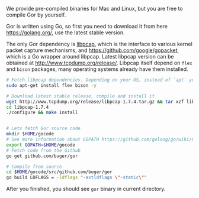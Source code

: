 We provide pre-compiled binaries for Mac and Linux, but you are free to compile Gor by yourself.

Gor is written using Go, so first you need to download it from here https://golang.org/, use the latest stable version. 

The only Gor dependency is [libpcap](https://github.com/the-tcpdump-group/libpcap), which is the interface to various kernel packet capture mechanisms, and https://github.com/google/gopacket, which is a Go wrapper around libpcap. Latest libpcap version can be obtained at http://www.tcpdump.org/release/. Libpcap itself depend on `flex` and `bison` packages, many operating systems already have them installed.

```bash
# Fetch libpcap dependencies. Depending on your OS, instead of `apt` you will use `yum` or `rpm`, or `brew` on Mac.
sudo apt-get install flex bison -y

# Download latest stable release, compile and install it
wget http://www.tcpdump.org/release/libpcap-1.7.4.tar.gz && tar xzf libpcap-1.7.4.tar.gz
cd libpcap-1.7.4
./configure && make install


# Lets fetch Gor source code
mkdir $HOME/gocode
# See more information about GOPATH https://github.com/golang/go/wiki/GOPATH
export GOPATH=$HOME/gocode
# Fetch code from the Github
go get github.com/buger/gor

# Compile from source
cd $HOME/gocode/src/github.com/buger/gor
go build LDFLAGS = -ldflags "-extldflags \"-static\""
```

After you finished, you should see `gor` binary in current directory. 

